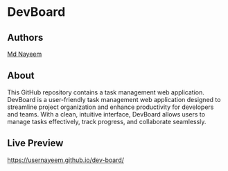 # DevBoard

## Authors

 [Md Nayeem](https://www.github.com/usernayeem)

## About

This GitHub repository contains a task management web application. DevBoard is a user-friendly task management web application designed to streamline project organization and enhance productivity for developers and teams. With a clean, intuitive interface, DevBoard allows users to manage tasks effectively, track progress, and collaborate seamlessly. 

## Live Preview

https://usernayeem.github.io/dev-board/      